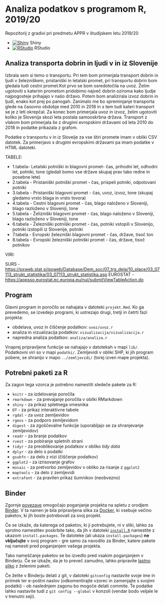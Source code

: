 # Analiza podatkov s programom R, 2019/20

Repozitorij z gradivi pri predmetu APPR v študijskem letu 2019/20

* [![Shiny](http://mybinder.org/badge.svg)](http://mybinder.org/v2/gh/laravidmar/APPR-2019-20/master?urlpath=shiny/APPR-2019-20/projekt.Rmd) Shiny
* [![RStudio](http://mybinder.org/badge.svg)](http://mybinder.org/v2/gh/laravidmar/APPR-2019-20/master?urlpath=rstudio) RStudio

## Analiza transporta dobrin in ljudi v in iz Slovenije 

Izbrala sem si temo o transportu. Pri tem bom primerjala transport dobrin in ljudi v železniškem, pristaniški in letalski promet, pri transportu dobrin bom gledala tudi cestni promet.Kot prvo se bom osredotočila na uvoz. Želim ugotoviti s katerim prometom pridobimo največ dobrin oziroma kako ljudje najpogosteje prihajajo v našo državo. Potem bom analizirala izvoz dobrin in ljudi, enako kot prej po panogah. Zanimalo me bo spreminjanje transporta glede na časovno obdobje med 2010 in 2018 in s tem tudi kateri transport se je z leti okrepčal. Za konec bom primerjala uvoz in izvoz, želim ugotoviti koliko je Slovenija skozi leta postala samooskrbna država. Transport z vlakom bom primerjala še z drugimi evropskimi državami od leta 2010 do 2018 in podatke prikazala z grafom. 

Podatke o transportu v in iz Sloveije za vse štiri promete imam v obliki CSV datotek. Za primerjavo s drugimi evropskimi državami pa imam podatke v HTML datoteki. 

TABELE: 

* 1.tabela- Letalski potniški in blagovni promet- čas, prihodni let, odhodni let, potniki, tone (gledali bomo vse države skupaj prav tako redne in posebne lete)
* 2.tabela - Pristaniški potniški promet - čas, prispeli potniki, odpotovani potniki
* 3.tabela - Pristaniški blagovni promet - čas, uvoz, izvoz, tone (skupaj gledamo vrsto blaga in vrsto tovora)
* 4.tabela - Cestni blagovni promet - čas, blago naloženo v Sloveniji, blago razloženo v Sloveniji, tone
* 5.tabela - Želizniški blagovni promet - čas, blago naloženo v Sloveniji, blago razloženo v Sloveniji, tone 
* 6.tabela - Železniški potniški promet - čas, potniki vstopili v Slovenijo, potniki izstopili iz Slovenije, potniki  
* 7.tabela - Evropski železniški blagovni promet - čas, države, tisoč ton 
* 8.tabela - Evropski železniški potniški promet - čas, države, tisoč potnikov 

 

VIRI: 

SURS - https://pxweb.stat.si/pxweb/Database/Dem_soc/07_trg_dela/10_place/03_07113_strukt_statistika/03_07113_strukt_statistika.asp
EUROSTAT - https://appsso.eurostat.ec.europa.eu/nui/submitViewTableAction.do


## Program

Glavni program in poročilo se nahajata v datoteki `projekt.Rmd`.
Ko ga prevedemo, se izvedejo programi, ki ustrezajo drugi, tretji in četrti fazi projekta:

* obdelava, uvoz in čiščenje podatkov: `uvoz/uvoz.r`
* analiza in vizualizacija podatkov: `vizualizacija/vizualizacija.r`
* napredna analiza podatkov: `analiza/analiza.r`

Vnaprej pripravljene funkcije se nahajajo v datotekah v mapi `lib/`.
Podatkovni viri so v mapi `podatki/`.
Zemljevidi v obliki SHP, ki jih program pobere,
se shranijo v mapo `../zemljevidi/` (torej izven mape projekta).

## Potrebni paketi za R

Za zagon tega vzorca je potrebno namestiti sledeče pakete za R:

* `knitr` - za izdelovanje poročila
* `rmarkdown` - za prevajanje poročila v obliki RMarkdown
* `shiny` - za prikaz spletnega vmesnika
* `DT` - za prikaz interaktivne tabele
* `rgdal` - za uvoz zemljevidov
* `rgeos` - za podporo zemljevidom
* `digest` - za zgoščevalne funkcije (uporabljajo se za shranjevanje zemljevidov)
* `readr` - za branje podatkov
* `rvest` - za pobiranje spletnih strani
* `tidyr` - za preoblikovanje podatkov v obliko *tidy data*
* `dplyr` - za delo s podatki
* `gsubfn` - za delo z nizi (čiščenje podatkov)
* `ggplot2` - za izrisovanje grafov
* `mosaic` - za pretvorbo zemljevidov v obliko za risanje z `ggplot2`
* `maptools` - za delo z zemljevidi
* `extrafont` - za pravilen prikaz šumnikov (neobvezno)

## Binder

Zgornje [povezave](#analiza-podatkov-s-programom-r-201819)
omogočajo poganjanje projekta na spletu z orodjem [Binder](https://mybinder.org/).
V ta namen je bila pripravljena slika za [Docker](https://www.docker.com/),
ki vsebuje večino paketov, ki jih boste potrebovali za svoj projekt.

Če se izkaže, da katerega od paketov, ki ji potrebujete, ni v sliki,
lahko za sprotno namestitev poskrbite tako,
da jih v datoteki [`install.R`](install.R) namestite z ukazom `install.packages`.
Te datoteke (ali ukaza `install.packages`) **ne vključujte** v svoj program -
gre samo za navodilo za Binder, katere pakete naj namesti pred poganjanjem vašega projekta.

Tako nameščanje paketov se bo izvedlo pred vsakim poganjanjem v Binderju.
Če se izkaže, da je to preveč zamudno,
lahko pripravite [lastno sliko](https://github.com/jaanos/APPR-docker) z želenimi paketi.

Če želite v Binderju delati z git,
v datoteki `gitconfig` nastavite svoje ime in priimek ter e-poštni naslov
(odkomentirajte vzorec in zamenjajte s svojimi podatki) -
ob naslednjem zagonu bo mogoče delati commite.
Te podatke lahko nastavite tudi z `git config --global` v konzoli
(vendar bodo veljale le v trenutni seji).
